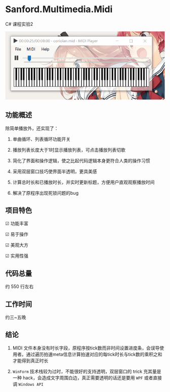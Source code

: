 Sanford.Multimedia.Midi
=======================

C# 课程实验2

![winform](https://raw.githubusercontent.com/8qwe24657913/Sanford.Multimedia.Midi-master/master/images/winform.gif)

## 功能概述

除简单播放外，还实现了：

1. 单曲循环、列表循环功能开关

2. 播放列表长度大于1时显示播放列表，可点击播放列表切歌

3. 简化了界面和操作逻辑，使之比起代码逻辑本身更符合人类的操作习惯

4. 采用双层窗口技巧使界面半透明，更具美感

5. 计算总时长和已播放时长，并实时更新标题，方便用户直观观察播放时间

6. 解决了原程序出现死锁问题的bug

## 项目特色

☑ 功能丰富

☑ 易于操作

☑ 美观大方

☑ 实用性强

## 代码总量

约 550 行左右

## 工作时间

约三~五晚

## 结论

1. MIDI 文件本身没有时长字段，原程序按tick数而非时间设置进度条，会误导使用者。通过遍历拍速meta信息计算拍速对应的每tick时长与tick数的乘积之和才能得到真正时长

2. `WinForm` 技术栈较为过时，不能很好的支持透明，双层窗口的 trick 充其量是一种 hack，会造成文字周围白边，真正需要透明的话还是要用 `WPF` 或者直接调 `Windows API`